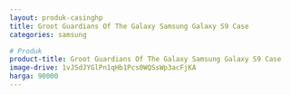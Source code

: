 ```yaml
---
layout: produk-casinghp
title: Groot Guardians Of The Galaxy Samsung Galaxy S9 Case
categories: samsung

# Produk
product-title: Groot Guardians Of The Galaxy Samsung Galaxy S9 Case
image-drive: 1vJSdJYGlPn1qHb1Pcs0WQSsWp3acFjKA
harga: 90000
---
```

